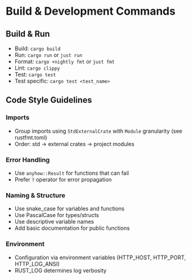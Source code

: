 # Build & Development Commands

## Build & Run
- Build: `cargo build`
- Run: `cargo run` or `just run`
- Format: `cargo +nightly fmt` or `just fmt`
- Lint: `cargo clippy`
- Test: `cargo test`
- Test specific: `cargo test <test_name>`

## Code Style Guidelines

### Imports
- Group imports using `StdExternalCrate` with `Module` granularity (see rustfmt.toml)
- Order: std → external crates → project modules

### Error Handling
- Use `anyhow::Result` for functions that can fail
- Prefer `?` operator for error propagation

### Naming & Structure
- Use snake_case for variables and functions
- Use PascalCase for types/structs
- Use descriptive variable names
- Add basic documentation for public functions

### Environment
- Configuration via environment variables (HTTP_HOST, HTTP_PORT, HTTP_LOG_ANSI)
- RUST_LOG determines log verbosity